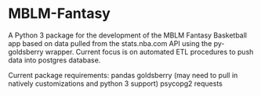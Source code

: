 # MBLM-Fantasy
A Python 3 package for the development of the MBLM Fantasy Basketball app based on data pulled from the stats.nba.com API using the py-goldsberry wrapper. Current focus is on automated ETL procedures to push data into postgres database.

Current package requirements:
pandas
goldsberry (may need to pull in natively customizations and python 3 support)
psycopg2
requests
